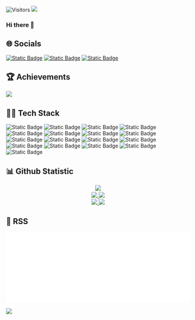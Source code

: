 ![Visitors](https://api.visitorbadge.io/api/visitors?path=https%3A%2F%2Fgithub.com%2Fteranixbq%2Fteranixbq&label=visitors&labelColor=%23d9e3f0&countColor=%23555555&style=flat)
<img src="https://storage.kodeteks.com/line.gif">


### Hi there 👋

## :globe_with_meridians: Socials

[![Static Badge](https://img.shields.io/badge/linkedin-s?style=flat&logo=linkedin&logoColor=white&color=%230A66C2)](https://www.linkedin.com/in/hanieffba/)
[![Static Badge](https://img.shields.io/badge/portofolio-l?style=flat&logo=hugo&logoColor=white&color=%23FF4088)](https://dev.kodeteks.com/)
[![Static Badge](https://img.shields.io/badge/blogger-s?style=flat&logo=blogger&logoColor=white&color=%23FF5722)](https://www.kodeteks.com/)


## :trophy: Achievements

![](https://github-profile-trophy.vercel.app/?username=teranixbq&theme=algolia&no-frame=true&no-bg=true&margin-w=5)


## :technologist: Tech Stack
![Static Badge](https://img.shields.io/badge/linux-l?style=for-the-badge&logo=linux&logoColor=white&color=black)
![Static Badge](https://img.shields.io/badge/zorin%20OS-l?style=for-the-badge&logo=zorin&logoColor=white&color=%2315A6F0)
![Static Badge](https://img.shields.io/badge/go-l?style=for-the-badge&logo=go&logoColor=white&color=%2300ADD8)
![Static Badge](https://img.shields.io/badge/javascript-l?style=for-the-badge&logo=javascript&logoColor=white&color=%23F7DF1E)
![Static Badge](https://img.shields.io/badge/codecov-s?style=for-the-badge&logo=codecov&logoColor=white&color=%23F01F7A)
![Static Badge](https://img.shields.io/badge/mysql-s?style=for-the-badge&logo=mysql&logoColor=white&color=%234479A1)
![Static Badge](https://img.shields.io/badge/docker-s?style=for-the-badge&logo=docker&logoColor=white&color=%232496ED)
![Static Badge](https://img.shields.io/badge/cloudflare-s?style=for-the-badge&logo=cloudflare&logoColor=white&color=%23F38020)
![Static Badge](https://img.shields.io/badge/swagger-s?style=for-the-badge&logo=swagger&logoColor=%2385EA2D&color=black)
![Static Badge](https://img.shields.io/badge/openapi-s?style=for-the-badge&logo=openapiinitiative&logoColor=%2385EA2D&color=black)
![Static Badge](https://img.shields.io/badge/node%20js-l?style=for-the-badge&logo=nodedotjs&logoColor=white&color=%23339933)
![Static Badge](https://img.shields.io/badge/redis-l?style=for-the-badge&logo=redis&logoColor=white&color=%23DC382D)
![Static Badge](https://img.shields.io/badge/postman-l?style=for-the-badge&logo=postman&logoColor=white&color=%23FF6C37)
![Static Badge](https://img.shields.io/badge/amazon%20aws-l?style=for-the-badge&logo=amazonaws&logoColor=white&color=%23232F3E)
![Static Badge](https://img.shields.io/badge/google%20cloud-l?style=for-the-badge&logo=googlecloud&logoColor=white&color=%234285F4)
![Static Badge](https://img.shields.io/badge/cpanel-l?style=for-the-badge&logo=cpanel&logoColor=white&color=%23FF6C2C)
![Static Badge](https://img.shields.io/badge/nginx-l?style=for-the-badge&logo=nginx&logoColor=white&color=%23009639)


## :bar_chart: Github Statistic

<p align="center">
<a href="https://github.com/teranixbq">
  <img height="225em" src="http://github-profile-summary-cards.vercel.app/api/cards/profile-details?username=teranixbq&theme=aura"/>
</a><br/>
<a href="https://github.com/teranixbq">
   <img height="225em" src="http://github-profile-summary-cards.vercel.app/api/cards/repos-per-language?username=teranixbq&theme=aura"/>
   <img height="225em" src="http://github-profile-summary-cards.vercel.app/api/cards/most-commit-language?username=teranixbq&theme=aura"/>
</a><br/>
<a href="https://github.com/teranixbq">
   <img height="225em" src="http://github-profile-summary-cards.vercel.app/api/cards/stats?username=teranixbq&theme=aura"/>
   <img height="225em" src="http://github-profile-summary-cards.vercel.app/api/cards/productive-time?username=teranixbq&theme=aura&utcOffset=7"/>
</a>
</p>

## :bookmark_tabs: RSS
<a href="https://kodeteks.com/"><img src="rss.svg" alt="rss" /></a>

<img src="https://storage.kodeteks.com/line.gif">

